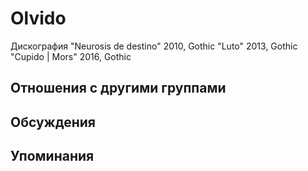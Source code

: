 # Olvido

Дискография
"Neurosis de destino" 2010, Gothic
"Luto" 2013, Gothic
"Cupido | Mors" 2016, Gothic

## Отношения с другими группами


## Обсуждения


## Упоминания

